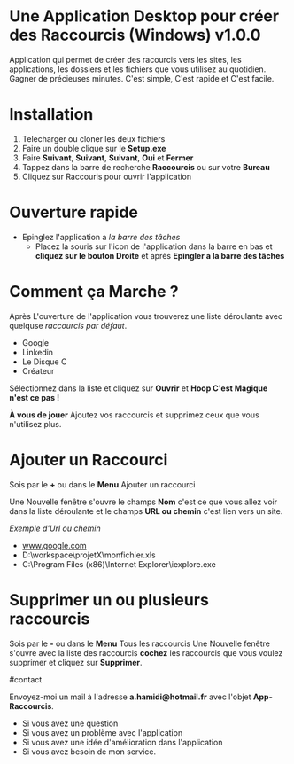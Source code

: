 # Une Application Desktop pour créer des Raccourcis (Windows) v1.0.0
Application qui permet de créer des racourcis vers les sites, les applications, les dossiers et les fichiers que vous utilisez au quotidien.
Gagner de précieuses minutes.
C'est simple, C'est rapide et C'est facile.

# Installation 

1. Telecharger ou cloner les deux fichiers
2. Faire un double clique sur le __Setup.exe__
3. Faire __Suivant__, __Suivant__, __Suivant__, __Oui__ et __Fermer__
4. Tappez dans la barre de recherche __Raccourcis__ ou sur votre __Bureau__
5. Cliquez sur Raccouris pour ouvrir l'application

# Ouverture rapide

* Epinglez l'application a *la barre des tâches*
  * Placez la souris sur l'icon de l'application dans la barre en bas et __cliquez sur le bouton Droite__ et après __Epingler a la barre des tâches__
  
  
# Comment ça Marche ? 
  
Après L'ouverture de l'application vous trouverez une liste déroulante avec quelquse *raccourcis par défaut*.
  * Google
  * Linkedin
  * Le Disque C
  * Créateur

Sélectionnez dans la liste et cliquez sur __Ouvrir__  et __Hoop C'est Magique n'est ce pas !__  
  
__À vous de jouer__ Ajoutez vos raccourcis et supprimez ceux que vous n'utilisez plus.

# Ajouter un Raccourci

Sois par le __+__ ou dans le __Menu__ Ajouter un raccourci

Une Nouvelle fenêtre s'ouvre le champs __Nom__ c'est ce que vous allez voir dans la liste déroulante et le champs __URL ou chemin__ c'est lien vers un site.

*Exemple d'Url ou chemin*
  * www.google.com
  * D:\workspace\projetX\monfichier.xls
  * C:\Program Files (x86)\Internet Explorer\iexplore.exe

# Supprimer un ou plusieurs raccourcis

Sois par le __-__ ou dans le __Menu__ Tous les raccourcis
Une Nouvelle fenêtre s'ouvre avec la liste des raccourcis __cochez__ les raccourcis que vous voulez supprimer et cliquez sur __Supprimer__.



#contact

Envoyez-moi un mail à l'adresse __a.hamidi@hotmail.fr__ avec l'objet __App-Raccourcis__. 
* Si vous avez une question
* Si vous avez un problème avec l'application
* Si vous avez une idée d'amélioration dans l'application
* Si vous avez besoin de mon service.



